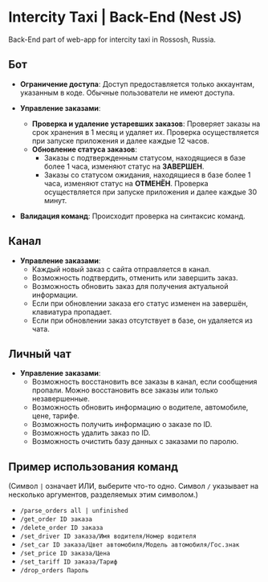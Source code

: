 # Intercity Taxi | Back-End (Nest JS)

Back-End part of web-app for intercity taxi in Rossosh, Russia.

## Бот

- **Ограничение доступа**: Доступ предоставляется только аккаунтам, указанным в коде. Обычные пользователи не имеют доступа.

- **Управление заказами**:

  - **Проверка и удаление устаревших заказов**: Проверяет заказы на срок хранения в 1 месяц и удаляет их. Проверка осуществляется при запуске приложения и далее каждые 12 часов.
  - **Обновление статуса заказов**:
    - Заказы с подтвержденным статусом, находящиеся в базе более 1 часа, изменяют статус на **ЗАВЕРШЕН**.
    - Заказы со статусом ожидания, находящиеся в базе более 1 часа, изменяют статус на **ОТМЕНЁН**.
      Проверка осуществляется при запуске приложения и далее каждые 30 минут.

- **Валидация команд**: Происходит проверка на синтаксис команд.

## Канал

- **Управление заказами**:
  - Каждый новый заказ с сайта отправляется в канал.
  - Возможность подтвердить, отменить или завершить заказ.
  - Возможность обновить заказ для получения актуальной информации.
  - Если при обновлении заказа его статус изменен на завершён, клавиатура пропадает.
  - Если при обновлении заказ отсутствует в базе, он удаляется из чата.

## Личный чат

- **Управление заказами**:
  - Возможность восстановить все заказы в канал, если сообщения пропали. Можно восстановить все заказы или только незавершенные.
  - Возможность обновить информацию о водителе, автомобиле, цене, тарифе.
  - Возможность получить информацию о заказе по ID.
  - Возможность удалить заказ по ID.
  - Возможность очистить базу данных с заказами по паролю.

## Пример использования команд

(Символ `|` означает ИЛИ, выберите что-то одно. Символ `/` указывает на несколько аргументов, разделяемых этим символом.)

- `/parse_orders all | unfinished`
- `/get_order ID заказа`
- `/delete_order ID заказа`
- `/set_driver ID заказа/Имя водителя/Номер водителя`
- `/set_car ID заказа/Цвет автомобиля/Модель автомобиля/Гос.знак`
- `/set_price ID заказа/Цена`
- `/set_tariff ID заказа/Тариф`
- `/drop_orders Пароль`
